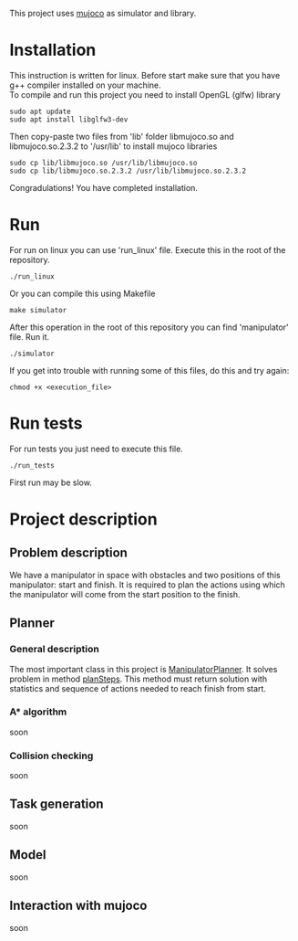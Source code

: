This project uses [mujoco](https://github.com/deepmind/mujoco) as simulator and library.  

# Installation
This instruction is written for linux. Before start make sure that you have g++ compiler installed on your machine.  
To compile and run this project you need to install OpenGL (glfw) library

```
sudo apt update
sudo apt install libglfw3-dev
```

Then copy-paste two files from 'lib' folder libmujoco.so and libmujoco.so.2.3.2 to '/usr/lib' to install mujoco libraries

```
sudo cp lib/libmujoco.so /usr/lib/libmujoco.so
sudo cp lib/libmujoco.so.2.3.2 /usr/lib/libmujoco.so.2.3.2
```
Congradulations! You have completed installation.  

# Run
For run on linux you can use 'run_linux' file. Execute this in the root of the repository.  
```
./run_linux
```

Or you can compile this using Makefile
```
make simulator
```

After this operation in the root of this repository you can find 'manipulator' file. Run it.  
```
./simulator
```

If you get into trouble with running some of this files, do this and try again:
```
chmod +x <execution_file>
```

# Run tests
For run tests you just need to execute this file.
```
./run_tests
```
First run may be slow.

# Project description

## Problem description
We have a manipulator in space with obstacles and two positions of this manipulator: start and finish. It is required to plan the actions using which the manipulator will come from the start position to the finish.

## Planner

### General description
The most important class in this project is [ManipulatorPlanner](https://github.com/machine-solution/motion_planning_for_manipulators/blob/261f3460d69ccef7a86ff90b380b45a91f1aa76f/include/planner.h#L16). It solves problem in method [planSteps](https://github.com/machine-solution/motion_planning_for_manipulators/blob/261f3460d69ccef7a86ff90b380b45a91f1aa76f/include/planner.h#L30). This method must return solution with statistics and sequence of actions needed to reach finish from start.

### A* algorithm
soon

### Collision checking
soon

## Task generation
soon

## Model
soon

## Interaction with mujoco
soon
